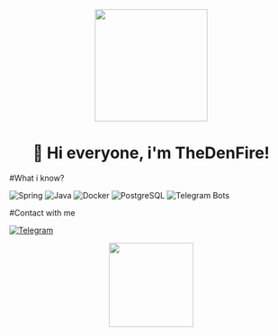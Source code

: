 <div align="center">
  <img src="https://media.giphy.com/media/v1.Y2lkPTc5MGI3NjExdXJ6dHd5b3h0eHhkbjVqY2V0N2d2d2Y4b3Fhb3N6Z2lwZzJqYzB0dyZlcD12MV9pbnRlcm5hbF9naWZfYnlfaWQmY3Q9Zw/2IudUHdI075HL02Pkk/giphy.gif" width="200px">
  <h1 align="center">🚀 Hi everyone, i'm TheDenFire!</h1>
</div>

#What i know? 
<p align="left"> <img src="https://img.shields.io/badge/Spring-6DB33F?style=for-the-badge&logo=spring&logoColor=white" alt="Spring"> <img src="https://img.shields.io/badge/Java-ED8B00?style=for-the-badge&logo=openjdk&logoColor=white" alt="Java"> <img src="https://img.shields.io/badge/Docker-2496ED?style=for-the-badge&logo=docker&logoColor=white" alt="Docker"> <img src="https://img.shields.io/badge/PostgreSQL-316192?style=for-the-badge&logo=postgresql&logoColor=white" alt="PostgreSQL"> <img src="https://img.shields.io/badge/Telegram_Bots-26A5E4?style=for-the-badge&logo=telegram&logoColor=white" alt="Telegram Bots"> </p>

#Contact with me
<p> <a href="https://t.me/thedenfire"> <img src="https://img.shields.io/badge/Telegram-26A5E4?style=for-the-badge&logo=telegram&logoColor=white&link=https://t.me/thedenfire" alt="Telegram"> </a> </p> <div align="center"> <img src="https://media.giphy.com/media/l0MYEqEzwMWFCg8rm/giphy.gif" width="150px"> </div>
